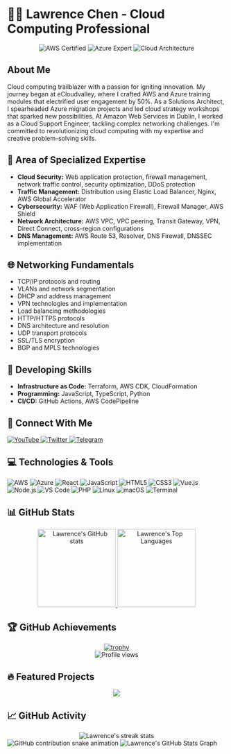 # 👨‍💻 Lawrence Chen - Cloud Computing Professional

<div align="center">
  <img src="https://img.shields.io/badge/AWS-Certified-orange?style=for-the-badge&logo=amazon-aws" alt="AWS Certified">
  <img src="https://img.shields.io/badge/Azure-Expert-blue?style=for-the-badge&logo=microsoft-azure" alt="Azure Expert">
  <img src="https://img.shields.io/badge/Cloud-Architecture-lightblue?style=for-the-badge&logo=icloud" alt="Cloud Architecture">
</div>

## About Me

Cloud computing trailblazer with a passion for igniting innovation. My journey began at eCloudvalley, where I crafted AWS and Azure training modules that electrified user engagement by 50%. As a Solutions Architect, I spearheaded Azure migration projects and led cloud strategy workshops that sparked new possibilities. At Amazon Web Services in Dublin, I worked as a Cloud Support Engineer, tackling complex networking challenges. I'm committed to revolutionizing cloud computing with my expertise and creative problem-solving skills.

## 🔧 Area of Specialized Expertise 

- **Cloud Security:** Web application protection, firewall management, network traffic control, security optimization, DDoS protection
- **Traffic Management:** Distribution using Elastic Load Balancer, Nginx, AWS Global Accelerator
- **Cybersecurity:** WAF (Web Application Firewall), Firewall Manager, AWS Shield
- **Network Architecture:** AWS VPC, VPC peering, Transit Gateway, VPN, Direct Connect, cross-region configurations
- **DNS Management:** AWS Route 53, Resolver, DNS Firewall, DNSSEC implementation

## 🌐 Networking Fundamentals 
- TCP/IP protocols and routing
- VLANs and network segmentation
- DHCP and address management
- VPN technologies and implementation
- Load balancing methodologies
- HTTP/HTTPS protocols
- DNS architecture and resolution
- UDP transport protocols
- SSL/TLS encryption
- BGP and MPLS technologies

## 🚀 Developing Skills
- **Infrastructure as Code:** Terraform, AWS CDK, CloudFormation
- **Programming:** JavaScript, TypeScript, Python
- **CI/CD:** GitHub Actions, AWS CodePipeline

## 📱 Connect With Me

<div>
  <a href="https://www.youtube.com/c/AWSLC" target="_blank">
    <img src="https://img.shields.io/badge/-YouTube-red?style=flat-square&logo=youtube" alt="YouTube">
  </a>
  <a href="https://twitter.com/awslc0921" target="_blank">
    <img src="https://img.shields.io/badge/-Twitter-1DA1F2?style=flat-square&logo=twitter&logoColor=white" alt="Twitter">
  </a>
  <a href="https://t.me/awslc" target="_blank">
    <img src="https://img.shields.io/badge/-Telegram-2CA5E0?style=flat-square&logo=telegram&logoColor=white" alt="Telegram">
  </a>
</div>

## 💻 Technologies & Tools

<div>
  <img src="https://img.shields.io/badge/-AWS-232F3E?style=flat-square&logo=amazon-aws" alt="AWS">
  <img src="https://img.shields.io/badge/-Azure-0089D6?style=flat-square&logo=microsoft-azure" alt="Azure">
  <img src="https://img.shields.io/badge/-React-61DAFB?style=flat-square&logo=react&logoColor=black" alt="React">
  <img src="https://img.shields.io/badge/-JavaScript-F7DF1E?style=flat-square&logo=javascript&logoColor=black" alt="JavaScript">
  <img src="https://img.shields.io/badge/-HTML5-E34F26?style=flat-square&logo=html5&logoColor=white" alt="HTML5">
  <img src="https://img.shields.io/badge/-CSS3-1572B6?style=flat-square&logo=css3" alt="CSS3">
  <img src="https://img.shields.io/badge/-Vue.js-4FC08D?style=flat-square&logo=vue.js&logoColor=white" alt="Vue.js">
  <img src="https://img.shields.io/badge/-Node.js-339933?style=flat-square&logo=node.js&logoColor=white" alt="Node.js">
  <img src="https://img.shields.io/badge/-VS_Code-007ACC?style=flat-square&logo=visual-studio-code" alt="VS Code">
  <img src="https://img.shields.io/badge/-PHP-777BB4?style=flat-square&logo=php&logoColor=white" alt="PHP">
  <img src="https://img.shields.io/badge/-Linux-FCC624?style=flat-square&logo=linux&logoColor=black" alt="Linux">
  <img src="https://img.shields.io/badge/-macOS-000000?style=flat-square&logo=apple" alt="macOS">
  <img src="https://img.shields.io/badge/-Terminal-4D4D4D?style=flat-square&logo=windows-terminal&logoColor=white" alt="Terminal">
</div>

## 📊 GitHub Stats

<div align="center">
  <a href="https://github.com/techwithlc">
    <img height="180em" src="https://github-readme-stats.vercel.app/api?username=techwithlc&show_icons=true&theme=tokyonight&include_all_commits=true&count_private=true" alt="Lawrence's GitHub stats"/>
    <img height="180em" src="https://github-readme-stats.vercel.app/api/top-langs/?username=techwithlc&layout=compact&theme=tokyonight" alt="Lawrence's Top Languages"/>
  </a>
</div>

## 🏆 GitHub Achievements

<div align="center">
  <a href="https://github.com/techwithlc">
    <img src="https://github-profile-trophy.vercel.app/?username=techwithlc&theme=nord&column=7" alt="trophy"/>
  </a>
</div>

<div align="center">
  <img src="https://komarev.com/ghpvc/?username=techwithlc&color=blueviolet&style=flat-square" alt="Profile views"/>
</div>

<!-- Recent Projects Section -->
## 🔥 Featured Projects

<div align="center">
  <a href="https://github.com/techwithlc/LineGPT">
    <img align="center" src="https://github-readme-stats.vercel.app/api/pin/?username=techwithlc&repo=LineGPT&theme=tokyonight" />
  </a>
</div>

<!-- GitHub Activity Section -->
## 📈 GitHub Activity

<!-- Use modern GitHub activity visualization -->
<div align="center">
  <img src="https://github-readme-streak-stats.herokuapp.com/?user=techwithlc&theme=tokyonight" alt="Lawrence's streak stats"/>
</div>

<!-- Contribution snake animation -->
<picture>
  <source media="(prefers-color-scheme: dark)" srcset="https://raw.githubusercontent.com/techwithlc/techwithlc/output/github-contribution-grid-snake-dark.svg" />
  <source media="(prefers-color-scheme: light)" srcset="https://raw.githubusercontent.com/techwithlc/techwithlc/output/github-contribution-grid-snake.svg" />
  <img alt="GitHub contribution snake animation" src="https://raw.githubusercontent.com/techwithlc/techwithlc/output/github-contribution-grid-snake.svg" />
</picture>

<!-- For the contribution snake animation to work, you need to set up a GitHub Action workflow -->
<!-- Create .github/workflows/snake.yml with appropriate configuration -->

<!-- Alternative: GitHub contribution calendar -->
<img src="https://github-profile-summary-cards.vercel.app/api/cards/profile-details?username=techwithlc&theme=tokyonight" alt="Lawrence's GitHub Stats Graph"/>

